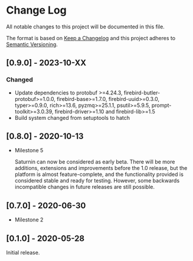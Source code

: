 # Change Log
All notable changes to this project will be documented in this file.

The format is based on [Keep a Changelog](http://keepachangelog.com/)
and this project adheres to [Semantic Versioning](http://semver.org/).

## [0.9.0] - 2023-10-XX

### Changed

- Update dependencies to protobuf >=4.24.3, firebird-butler-protobuf>=1.0.0,
  firebird-base>=1.7.0, firebird-uuid>=0.3.0, typer>=0.9.0, rich>=13.6, pyzmq>=25.1.1,
  psutil>=5.9.5, prompt-toolkit>=3.0.39, firebird-driver>=1.10 and firebird-lib>=1.5
- Build system changed from setuptools to hatch

## [0.8.0] - 2020-10-13

- Milestone 5

  Saturnin can now be considered as early beta. There will be more additions, extensions
  and improvements before the 1.0 release, but the platform is almost feature-complete,
  and the functionality provided is considered stable and ready for testing. However, some
  backwards incompatible changes in future releases are still possible.

## [0.7.0] - 2020-06-30

- Milestone 2

## [0.1.0] - 2020-05-28

Initial release.


